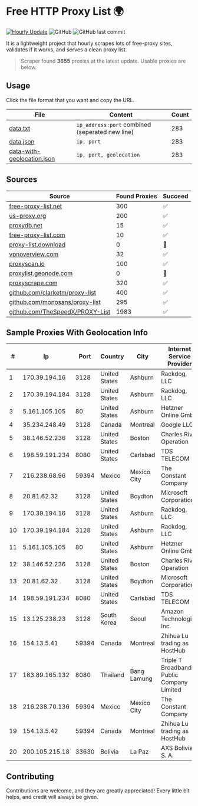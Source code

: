 
# Free HTTP Proxy List 🌍

[![Hourly Update](https://github.com/mertguvencli/http-proxy-list/actions/workflows/main.yml/badge.svg?branch=main)](https://github.com/mertguvencli/http-proxy-list/actions/workflows/main.yml)
![GitHub](https://img.shields.io/github/license/mertguvencli/http-proxy-list)
![GitHub last commit](https://img.shields.io/github/last-commit/mertguvencli/http-proxy-list)

It is a lightweight project that hourly scrapes lots of free-proxy sites, validates if it works, and serves a clean proxy list.


> Scraper found **3655** proxies at the latest update. Usable proxies are below.

## Usage

Click the file format that you want and copy the URL.


|File|Content|Count|
|----|-------|-----|
|[data.txt](https://raw.githubusercontent.com/mertguvencli/http-proxy-list/main/proxy-list/data.txt)|`ip_address:port` combined (seperated new line)|283|
|[data.json](https://raw.githubusercontent.com/mertguvencli/http-proxy-list/main/proxy-list/data.json)|`ip, port`|283|
|[data-with-geolocation.json](https://raw.githubusercontent.com/mertguvencli/http-proxy-list/main/proxy-list/data-with-geolocation.json)|`ip, port, geolocation`|283|

## Sources

|Source|Found Proxies|Succeed|
|------|-------------|-------|
|[free-proxy-list.net](https://free-proxy-list.net)|300|✅|
|[us-proxy.org](https://www.us-proxy.org)|200|✅|
|[proxydb.net](http://proxydb.net)|15|✅|
|[free-proxy-list.com](https://free-proxy-list.com/?page=&port=&type%5B%5D=http&type%5B%5D=https&up_time=0&search=Search)|10|✅|
|[proxy-list.download](https://www.proxy-list.download/HTTP)|0|🚫|
|[vpnoverview.com](https://vpnoverview.com/privacy/anonymous-browsing/free-proxy-servers)|32|✅|
|[proxyscan.io](https://www.proxyscan.io)|100|✅|
|[proxylist.geonode.com](https://proxylist.geonode.com/api/proxy-list?limit=300&page=1&sort_by=lastChecked&sort_type=desc&protocols=http,https)|0|🚫|
|[proxyscrape.com](https://api.proxyscrape.com/v2/?request=displayproxies&protocol=http&timeout=10000&country=all&ssl=all&anonymity=all)|320|✅|
|[github.com/clarketm/proxy-list](https://raw.githubusercontent.com/clarketm/proxy-list/master/proxy-list-raw.txt)|400|✅|
|[github.com/monosans/proxy-list](https://raw.githubusercontent.com/monosans/proxy-list/main/proxies/http.txt)|295|✅|
|[github.com/TheSpeedX/PROXY-List](https://raw.githubusercontent.com/TheSpeedX/PROXY-List/master/http.txt)|1983|✅|


## Sample Proxies With Geolocation Info

|#|Ip|Port|Country|City|Internet Service Provider|
|-|--|----|-------|----|-------------------------|
|1|170.39.194.16|3128|United States|Ashburn|Rackdog, LLC|
|2|170.39.194.184|3128|United States|Ashburn|Rackdog, LLC|
|3|5.161.105.105|80|United States|Ashburn|Hetzner Online GmbH|
|4|35.234.248.49|3128|Canada|Montreal|Google LLC|
|5|38.146.52.236|3128|United States|Boston|Charles River Operation|
|6|198.59.191.234|8080|United States|Carlsbad|TDS TELECOM|
|7|216.238.68.96|59394|Mexico|Mexico City|The Constant Company|
|8|20.81.62.32|3128|United States|Boydton|Microsoft Corporation|
|9|170.39.194.16|3128|United States|Ashburn|Rackdog, LLC|
|10|170.39.194.184|3128|United States|Ashburn|Rackdog, LLC|
|11|5.161.105.105|80|United States|Ashburn|Hetzner Online GmbH|
|12|38.146.52.236|3128|United States|Boston|Charles River Operation|
|13|20.81.62.32|3128|United States|Boydton|Microsoft Corporation|
|14|198.59.191.234|8080|United States|Carlsbad|TDS TELECOM|
|15|13.125.238.23|3128|South Korea|Seoul|Amazon Technologies Inc.|
|16|154.13.5.41|59394|Canada|Montreal|Zhihua Lu trading as HostHub|
|17|183.89.165.132|8080|Thailand|Bang Lamung|Triple T Broadband Public Company Limited|
|18|216.238.70.136|59394|Mexico|Mexico City|The Constant Company|
|19|154.13.5.42|59394|Canada|Montreal|Zhihua Lu trading as HostHub|
|20|200.105.215.18|33630|Bolivia|La Paz|AXS Bolivia S. A.|



## Contributing

Contributions are welcome, and they are greatly appreciated! Every
little bit helps, and credit will always be given.

